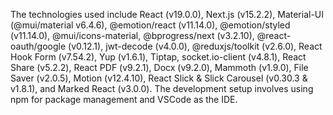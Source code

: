 The technologies used include React (v19.0.0), Next.js (v15.2.2), Material-UI (@mui/material v6.4.6), @emotion/react (v11.14.0), @emotion/styled (v11.14.0), @mui/icons-material, @bprogress/next (v3.2.10), @react-oauth/google (v0.12.1), jwt-decode (v4.0.0), @reduxjs/toolkit (v2.6.0), React Hook Form (v7.54.2), Yup (v1.6.1), Tiptap, socket.io-client (v4.8.1), React Share (v5.2.2), React PDF (v9.2.1), Docx (v9.2.0), Mammoth (v1.9.0), File Saver (v2.0.5), Motion (v12.4.10), React Slick & Slick Carousel (v0.30.3 & v1.8.1), and Marked React (v3.0.0). The development setup involves using npm for package management and VSCode as the IDE.

